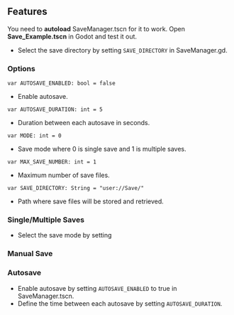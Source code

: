 ## Features
You need to **autoload** SaveManager.tscn for it to work.
Open **Save_Example.tscn** in Godot and test it out.
- Select the save directory by setting `SAVE_DIRECTORY` in SaveManager.gd.

### Options
`var AUTOSAVE_ENABLED: bool = false`
- Enable autosave.

`var AUTOSAVE_DURATION: int = 5`
- Duration between each autosave in seconds.

`var MODE: int = 0`
- Save mode where 0 is single save and 1 is multiple saves.

`var MAX_SAVE_NUMBER: int = 1`
- Maximum number of save files.

`var SAVE_DIRECTORY: String = "user://Save/"`
- Path where save files will be stored and retrieved.

### Single/Multiple Saves
- Select the save mode by setting 
### Manual Save
### Autosave
- Enable autosave by setting `AUTOSAVE_ENABLED` to true in SaveManager.tscn.
- Define the time between each autosave by setting `AUTOSAVE_DURATION`.
